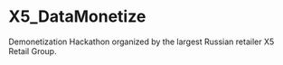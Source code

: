 # X5_DataMonetize
Demonetization Hackathon organized by the largest Russian retailer X5 Retail Group.
